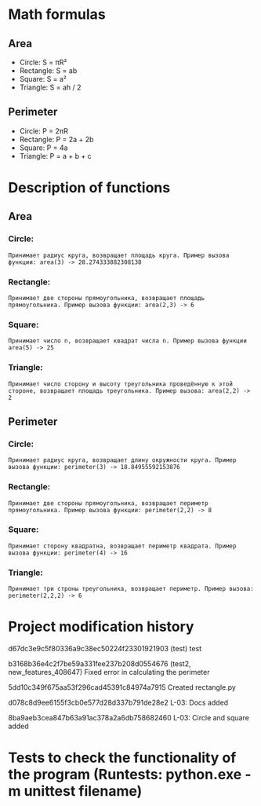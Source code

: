 # Math formulas

## Area

- Circle: S = πR²
- Rectangle: S = ab
- Square: S = a²
- Triangle: S = ah / 2

## Perimeter

- Circle: P = 2πR
- Rectangle: P = 2a + 2b
- Square: P = 4a
- Triangle: P = a + b + c

# Description of functions

## Area

### Circle:

    Принимает радиус круга, возвращает площадь круга. Пример вызова функции: area(3) -> 28.274333882308138

### Rectangle:

    Принимает две стороны прямоугольника, возвращает площадь прямоугольника. Пример вызова функции: area(2,3) -> 6

### Square:

    Принимает число n, возвращает квадрат числа n. Пример вызова функции area(5) -> 25

### Triangle:

    Принимает число сторону и высоту треугольника проведённую к этой стороне, возвращает площадь треугольника. Пример вызова: area(2,2) -> 2

## Perimeter

### Circle:

    Принимает радиус круга, возвращает длину окружности круга. Пример вызова функции: perimeter(3) -> 18.84955592153876

### Rectangle:

    Принимает две стороны прямоугольника, возвращает периметр прямоугольника. Пример вызова функции: perimeter(2,2) -> 8

### Square:

    Принимает сторону квадратна, возвращает периметр квадрата. Пример вызова функции: perimeter(4) -> 16

### Triangle:

    Принимает три строны треугольника, возвращает периметр. Пример вызова: perimeter(2,2,2) -> 6

# Project modification history

d67dc3e9c5f80336a9c38ec50224f23301921903 (test) test

b3168b36e4c2f7be59a331fee237b208d0554676 (test2, new_features_408647) Fixed error in calculating the perimeter

5dd10c349f675aa53f296cad45391c84974a7915 Created rectangle.py

d078c8d9ee6155f3cb0e577d28d337b791de28e2 L-03: Docs added

8ba9aeb3cea847b63a91ac378a2a6db758682460 L-03: Circle and square added


# Tests to check the functionality of the program (Runtests: python.exe -m unittest filename)


    